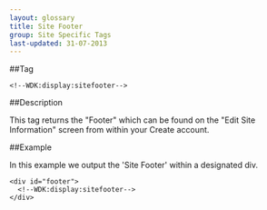 ```yaml
---
layout: glossary
title: Site Footer
group: Site Specific Tags
last-updated: 31-07-2013
---
```


##Tag

`<!--WDK:display:sitefooter-->`

##Description

This tag returns the "Footer" which can be found on the "Edit Site Information" screen from within your Create account.

##Example

In this example we output the 'Site Footer' within a designated div.

```
<div id="footer">
  <!--WDK:display:sitefooter-->
</div>
```